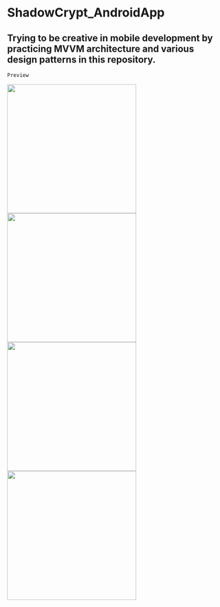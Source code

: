 # ShadowCrypt_AndroidApp
Trying to be creative in mobile development by practicing MVVM architecture and various design patterns in this repository.
--------------
`Preview`

<img src="https://github.com/user-attachments/assets/6b5e8886-871d-4977-acc9-0b61bfbab726" width="300"/>
<img src="https://github.com/user-attachments/assets/aaafb993-510b-4248-84e7-a553c8ddb392" width="300"/>
<img src="https://github.com/user-attachments/assets/40c4ba52-7477-4ee8-b8a7-e45d45a1b5ae" width="300"/>
<img src="https://github.com/user-attachments/assets/c06b46cb-44aa-47e9-aad5-518bd3db2239" width="300"/>
